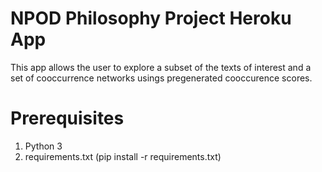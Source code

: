 # NPOD Philosophy Project Heroku App

This app allows the user to explore a subset of the texts of interest and
a set of cooccurrence networks usings pregenerated cooccurence scores.

# Prerequisites
1. Python 3
2. requirements.txt (pip install -r requirements.txt)
